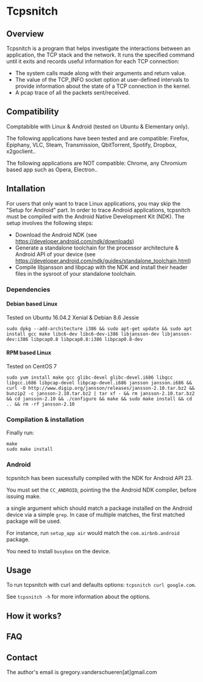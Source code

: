 # Tcpsnitch

## Overview

Tcpsnitch is a program that helps investigate the interactions between an application, the TCP stack and the network. It runs the specified command until it exits and records useful information for each TCP connection:
- The system calls made along with their arguments and return value.
- The value of the TCP\_INFO socket option at user-defined intervals to provide information about the state of a TCP connection in the kernel.
- A pcap trace of all the packets sent/received.

## Compatibility

Comptabible with Linux & Android (tested on Ubuntu & Elementary only).

The following applications have been tested and are compatible: Firefox, Epiphany, VLC, Steam, Transmission, QbitTorrent, Spotify, Dropbox, x2goclient..

The following applications are NOT compatible: Chrome, any Chromium based app such as Opera, Electron..

## Intallation

For users that only want to trace Linux applications, you may skip the "Setup for Android" part.
In order to trace Android applications, tcpsnitch must be compiled with the Android Native Development Kit (NDK). The setup involves the following steps:
- Download the Android NDK (see https://developer.android.com/ndk/downloads)
- Generate a standalone toolchain for the processor architecture & Android API of your device (see https://developer.android.com/ndk/guides/standalone_toolchain.html)
- Compile libjansson and libpcap with the NDK and install their header files in the sysroot of your standalone toolchain.

### Dependencies

#### Debian based Linux

Tested on Ubuntu 16.04.2 Xenial & Debian 8.6 Jessie

```
sudo dpkg --add-architecture i386 && sudo apt-get update && sudo apt install gcc make libc6-dev libc6-dev-i386 libjansson-dev libjansson-dev:i386 libpcap0.8 libpcap0.8:i386 libpcap0.8-dev
```

#### RPM based Linux

Tested on CentOS 7
```
sudo yum install make gcc glibc-devel glibc-devel.i686 libgcc libgcc.i686 libpcap-devel libpcap-devel.i686 jansson jansson.i686 && curl -O http://www.digip.org/jansson/releases/jansson-2.10.tar.bz2 && bunzip2 -c jansson-2.10.tar.bz2 | tar xf - && rm jansson-2.10.tar.bz2 && cd jansson-2.10 && ./configure && make && sudo make install && cd .. && rm -rf jansson-2.10
```


### Compilation & installation

Finally run:
```
make
sudo make install
```

### Android

tcpsnitch has been sucessfully compiled with the NDK for Android API 23.

You must set the `CC_ANDROID`, pointing the the Android NDK compiler, before issuing make.

a single argument which should match a package installed on the Android device via a simple `grep`. In case of multiple matches, the first matched package will be used.

For instance, run `setup_app air` would match the `com.airbnb.android` package.

You need to install `busybox` on the device.
## Usage

To run tcpsnitch with curl and defaults options: `tcpsnitch curl google.com`.

See `tcpsnitch -h` for more information about the options.

## How it works?

## FAQ

## Contact

The author's email is gregory.vanderschueren[at]gmail.com
